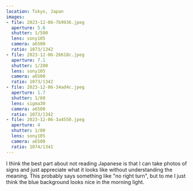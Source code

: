 ```yaml
---
location: Tokyo, Japan
images:
- file: 2023-12-06-7b9936.jpeg
  aperture: 5.6
  shutter: 1/500
  lens: sony105
  camera: a6500
  ratio: 1073/1342
- file: 2023-12-06-26618c.jpeg
  aperture: 7.1
  shutter: 1/200
  lens: sony105
  camera: a6500
  ratio: 1073/1342
- file: 2023-12-06-34ad4c.jpeg
  aperture: 1.7
  shutter: 1/60
  lens: sigma30
  camera: a6500
  ratio: 1073/1342
- file: 2023-12-06-3a4550.jpeg
  aperture: 4
  shutter: 1/80
  lens: sony105
  camera: a6500
  ratio: 1074/1341
---
```


I think the best part about not reading Japanese is that I can take photos of signs and just appreciate what it looks like without understanding the meaning. This probably says something like "no right turn", but to me I just think the blue background looks nice in the morning light.
